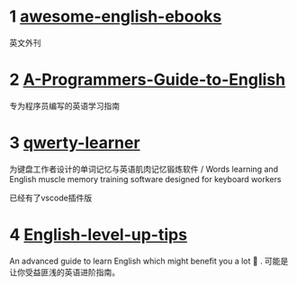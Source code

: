 # 1 [awesome-english-ebooks](https://github.com/hehonghui/awesome-english-ebooks)
英文外刊

# 2 [A-Programmers-Guide-to-English](https://github.com/yujiangshui/A-Programmers-Guide-to-English)

专为程序员编写的英语学习指南

# 3 [qwerty-learner](https://github.com/Kaiyiwing/qwerty-learner)

为键盘工作者设计的单词记忆与英语肌肉记忆锻炼软件 / Words learning and English muscle memory training software designed for keyboard workers

已经有了vscode插件版

# 4 [English-level-up-tips](https://github.com/byoungd/English-level-up-tips)

An advanced guide to learn English which might benefit you a lot 🎉 . 可能是让你受益匪浅的英语进阶指南。